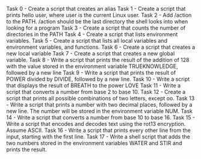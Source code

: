 Task 0 - Create a script that creates an alias
Task 1 - Create a script that prints hello user, where user is the current Linux user.
Task 2 - Add /action to the PATH. /action should be the last directory the shell looks into when looking for a program
Task 3 - Create a script that counts the number of directories in the PATH
Task 4 - Create a script that lists environment variables.
Task 5 - Create a script that lists all local variables and environment variables, and functions.
Task 6 - Create a script that creates a new local variable
Task 7 - Create a script that creates a new global variable.
Task 8 - Write a script that prints the result of the addition of 128 with the value stored in the environment variable TRUEKNOWLEDGE, followed by a new line
Task 9 - Write a script that prints the result of POWER divided by DIVIDE, followed by a new line.
Task 10 - Write a script that displays the result of BREATH to the power LOVE
Task 11 - Write a script that converts a number from base 2 to base 10.
Task 12 - Create a script that prints all possible combinations of two letters, except oo.
Task 13 - Write a script that prints a number with two decimal places, followed by a new line.
The number will be stored in the environment variable NUM.
Task 14 - Write a script that converts a number from base 10 to base 16.
Task 15 - Write a script that encodes and decodes text using the rot13 encryption. Assume ASCII.
Task 16 - Write a script that prints every other line from the input, starting with the first line.
Task 17 - Write a shell script that adds the two numbers stored in the environment variables WATER and STIR and prints the result.
